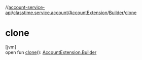 //[account-service-api](../../../../index.md)/[classtime.service.account](../../index.md)/[AccountExtension](../index.md)/[Builder](index.md)/[clone](clone.md)

# clone

[jvm]\
open fun [clone](clone.md)(): [AccountExtension.Builder](index.md)
